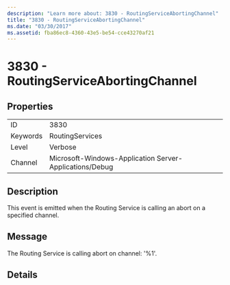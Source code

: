 ```yaml
---
description: "Learn more about: 3830 - RoutingServiceAbortingChannel"
title: "3830 - RoutingServiceAbortingChannel"
ms.date: "03/30/2017"
ms.assetid: fba86ec8-4360-43e5-be54-cce43270af21
---
```

# 3830 - RoutingServiceAbortingChannel

## Properties  
  
|||  
|-|-|  
|ID|3830|  
|Keywords|RoutingServices|  
|Level|Verbose|  
|Channel|Microsoft-Windows-Application Server-Applications/Debug|  
  
## Description  

 This event is emitted when the Routing Service is calling an abort on a specified channel.  
  
## Message  

 The Routing Service is calling abort on channel: '%1'.  
  
## Details
